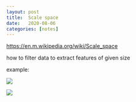 ```yaml
---
layout: post
title:  Scale space
date:   2020-08-06
categories: [notes]
---
```



https://en.m.wikipedia.org/wiki/Scale_space

how to filter data to extract features of given size


example:

![](https://en.m.wikipedia.org/wiki/File:Scalespace0.png)

![](https://en.m.wikipedia.org/wiki/File:Scalespace3.png)

